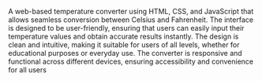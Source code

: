 A web-based temperature converter using HTML, CSS, and JavaScript that allows seamless conversion between Celsius and Fahrenheit. The interface is designed to be user-friendly, ensuring that users can easily input their temperature values and obtain accurate results instantly. The design is clean and intuitive, making it suitable for users of all levels, whether for educational purposes or everyday use. The converter is responsive and functional across different devices, ensuring accessibility and convenience for all users
